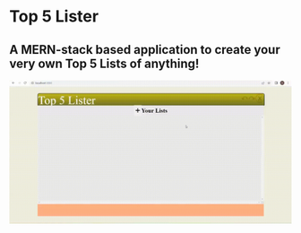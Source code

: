 # Top 5 Lister

## A MERN-stack based application to create your very own Top 5 Lists of anything!

![](https://github.com/AY-SWE/Top5Lister-FullStack/blob/main/client/public/data/top5listerGIF.gif)
